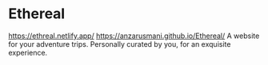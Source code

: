 # Ethereal
https://ethreal.netlify.app/
https://anzarusmani.github.io/Ethereal/
A website for your adventure trips. Personally curated by you, for an exquisite experience.
